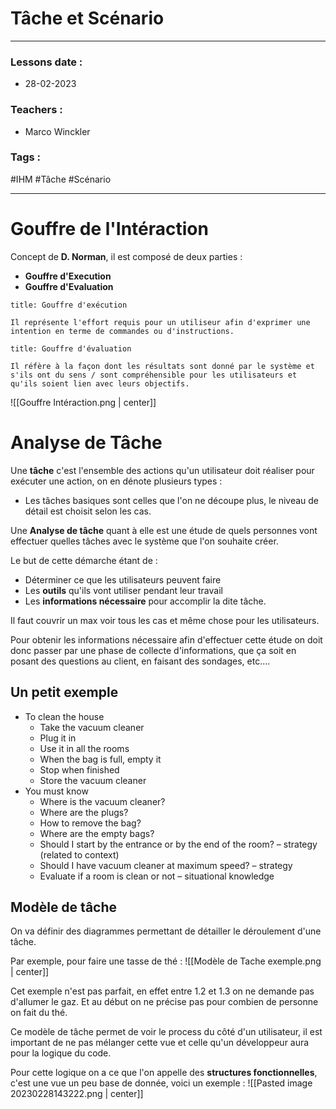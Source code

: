 # Tâche et Scénario
---
### Lessons date :
- 28-02-2023

### Teachers :
- Marco Winckler

### Tags :
#IHM #Tâche #Scénario

---

# Gouffre de l'Intéraction

Concept de **D. Norman**, il est composé de deux parties :
- **Gouffre d'Execution**
- **Gouffre d'Evaluation**

```ad-info
title: Gouffre d'exécution

Il représente l'effort requis pour un utiliseur afin d'exprimer une intention en terme de commandes ou d'instructions.

```

```ad-info
title: Gouffre d'évaluation

Il réfère à la façon dont les résultats sont donné par le système et s'ils ont du sens / sont compréhensible pour les utilisateurs et qu'ils soient lien avec leurs objectifs.

```

![[Gouffre Intéraction.png | center]]

# Analyse de Tâche

Une **tâche** c'est l'ensemble des actions qu'un utilisateur doit réaliser pour exécuter une action, on en dénote plusieurs types :
- Les tâches basiques sont celles que l'on ne découpe plus, le niveau de détail est choisit selon les cas.

Une **Analyse de tâche** quant à elle est une étude de quels personnes vont effectuer quelles tâches avec le système que l'on souhaite créer.

Le but de cette démarche étant de :
- Déterminer ce que les utilisateurs peuvent faire
- Les **outils** qu'ils vont utiliser pendant leur travail
- Les **informations nécessaire** pour accomplir la dite tâche.

Il faut couvrir un max voir tous les cas et même chose pour les utilisateurs.

Pour obtenir les informations nécessaire afin d'effectuer cette étude on doit donc passer par une phase de collecte d'informations, que ça soit en posant des questions au client, en faisant des sondages, etc....

## Un petit exemple

- To clean the house  
	- Take the vacuum cleaner  
	-  Plug it in  
	-  Use it in all the rooms  
	-  When the bag is full, empty it  
	-  Stop when finished  
	-  Store the vacuum cleaner  
- You must know  
	-  Where is the vacuum cleaner?  
	-  Where are the plugs?  
	-  How to remove the bag?  
	-  Where are the empty bags?  
	- Should I start by the entrance or by the end of the room? – strategy (related to context)  
	- Should I have vacuum cleaner at maximum speed? – strategy  
	- Evaluate if a room is clean or not – situational knowledge

## Modèle de tâche

On va définir des diagrammes permettant de détailler le déroulement d'une tâche. 

Par exemple, pour faire une tasse de thé :
![[Modèle de Tache exemple.png | center]]

Cet exemple n'est pas parfait, en effet entre 1.2 et 1.3 on ne demande pas d'allumer le gaz. Et au début on ne précise pas pour combien de personne on fait du thé.

Ce modèle de tâche permet de voir le process du côté d'un utilisateur, il est important de ne pas mélanger cette vue et celle qu'un développeur aura pour la logique du code.

Pour cette logique on a ce que l'on appelle des **structures fonctionnelles**, c'est une vue un peu base de donnée, voici un exemple :
![[Pasted image 20230228143222.png | center]]
